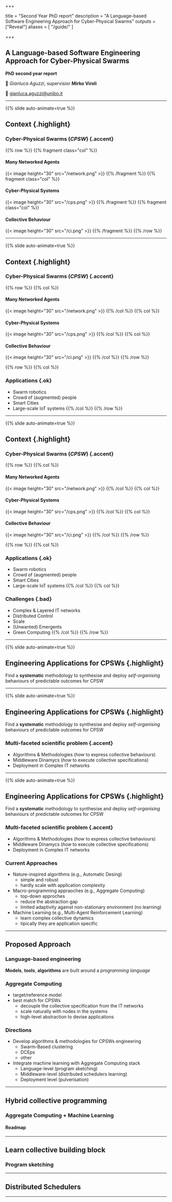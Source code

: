  
+++

title = "Second Year PhD report"
description = "A Language-based Software Engineering Approach for Cyber-Physical Swarms"
outputs = ["Reveal"]
aliases = [
    "/guide/"
]

+++


## A Language-based Software Engineering Approach for Cyber-Physical Swarms
**PhD second year report**

🎤 *Gianluca Aguzzi*, supervisior **Mirko Viroli**

📧 [gianluca.aguzzi@unibo.it](mailto:gianluca.aguzzi@unibo.it)

---

{{% slide auto-animate=true %}}
## Context {.highlight}
### Cyber-Physical Swarms (*CPSW*) {.accent}
{{% row %}}
{{% fragment class="col" %}} 
#### Many Networked Agents
{{< image height="30" src="/network.png" >}} 
{{% /fragment %}}
{{% fragment class="col" %}} 
#### Cyber-Physical Systems
{{< image height="30" src="/cps.png" >}} 
{{% /fragment %}}
{{% fragment class="col" %}} 
#### Collective Behaviour  
{{< image height="30" src="/ci.png" >}} 
{{% /fragment %}}
{{% /row %}}


---
{{% slide auto-animate=true %}}
## Context {.highlight}
### Cyber-Physical Swarms (*CPSW*) {.accent}
{{% row %}}
{{% col %}}
#### Many Networked Agents
{{< image height="30" src="/network.png" >}} 
{{% /col %}}
{{% col %}}
#### Cyber-Physical Systems
{{< image height="30" src="/cps.png" >}} 
{{% /col %}}
{{% col %}}
#### Collective Behaviour  
{{< image height="30" src="/ci.png" >}}
{{% /col %}}
{{% /row %}}

{{% row %}}
{{% col %}}
### Applications {.ok}
- Swarm robotics
- Crowd of (augmented) people
- Smart Cities
- Large-scale IoT systems
{{% /col %}}
{{% /row %}}

---

{{% slide auto-animate=true %}}

## Context {.highlight}
### Cyber-Physical Swarms (*CPSW*) {.accent}
{{% row %}}
{{% col %}}
#### Many Networked Agents
{{< image height="30" src="/network.png" >}} 
{{% /col %}}
{{% col %}}
#### Cyber-Physical Systems
{{< image height="30" src="/cps.png" >}} 
{{% /col %}}
{{% col %}}
#### Collective Behaviour  
{{< image height="30" src="/ci.png" >}}
{{% /col %}}
{{% /row %}}

{{% row %}}
{{% col %}}
### Applications {.ok}
- Swarm robotics
- Crowd of (augmented) people
- Smart Cities
- Large-scale IoT systems
{{% /col %}}
{{% col %}}
### Challenges {.bad}
- Complex & Layered IT networks
- Distributed Control
- Scale
- (Unwanted) Emergents
- Green Computing
{{% /col %}}
{{% /row %}}

---

{{% slide auto-animate=true %}}
## Engineering Applications for CPSWs {.highlight}

Find a **systematic** methodology to synthesise and deploy *self-organising* behaviours of
predictable outcomes for CPSW

---

{{% slide auto-animate=true %}}
## Engineering Applications for CPSWs {.highlight}

Find a **systematic** methodology to synthesise and deploy *self-organising* behaviours of
predictable outcomes for CPSW

### Multi-faceted scientific problem {.accent}
- Algorithms & Methodologies (*how* to express collective behaviours)
- Middleware Dinamycs (*how* to execute collective specifications)
- Deployment in Complex IT networks

---

{{% slide auto-animate=true %}}
## Engineering Applications for CPSWs {.highlight}

Find a **systematic** methodology to synthesise and deploy *self-organising* behaviours of
predictable outcomes for CPSW

### Multi-faceted scientific problem {.accent}
- Algorithms & Methodologies (*how* to express collective behaviours)
- Middleware Dinamycs (*how* to execute collective specifications)
- Deployment in Complex IT networks

### Current Approaches 
- Nature-inspired algorithms (e.g., Automatic Desing)
    - simple and robust
    - hardly scale with application complexity
- Macro-programming appraoches (e.g., Aggregate Computing)
    - top-down approches
    - reduce the abstraction gap
    - limited adaptivity against non-stationary environment (no learning)
- Machine Learning (e.g., Multi-Agent Reinforcement Learning)
    - learn complex collective dynamics
    - tipically they are application specific

---

## Proposed Approach
### Language-based engineering
**Models**, **tools**, **algorithms** are built around a *programming language*
### Aggregate Computing
- target/reference model
- best match for CPSWs
    - decouple the collective specification from the IT networks
    - scale naturally with nodes in the systems
    - high-level abstraction to devise applications
### Directions
- Develop algorithms & methodologies for CPSWs engineering
    - Swarm-Based clustering
    - DCEps
    - other
- Integrate machine learning with Aggregate Computing stack
    - Language-level (program sketching)
    - Middleware-level (distributed schedulers learning)
    - Deployment level (pulverisation) 

---

## Hybrid collective programming
### Aggregate Computing + Machine Learning
#### Roadmap

---

## Learn collective building block
### Program sketching

--- 

## Distributed Schedulers


---
